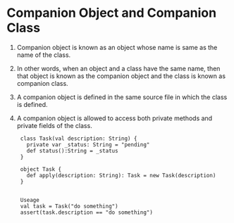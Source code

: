 #  Companion Object and Companion Class 

1. Companion object is known as an object whose name is same as the name of the class. 

1. In other words, when an object and a class have the same name, then that object is known as
   the companion object and the class is known as companion class.   
   
1. A companion object is defined in the same source file in which the class is defined. 

1. A companion object is allowed to access both private methods and private fields of the class. 

   ```$xslt
    class Task(val description: String) {
      private var _status: String = "pending"
      def status():String = _status
    }
    
    object Task {
      def apply(description: String): Task = new Task(description)
    }
   
   
    Useage 
    val task = Task("do something")
    assert(task.description == "do something")
   ```